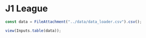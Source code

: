 # J1 League

```js
const data = FileAttachment("../data/data_loader.csv").csv();
```

```js
view(Inputs.table(data));
```